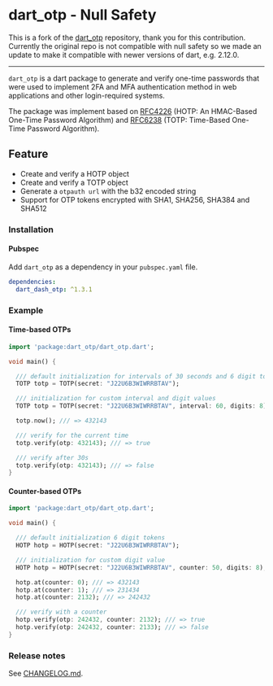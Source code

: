 # dart_otp - Null Safety

This is a fork of the [dart_otp](https://github.com/factisresearch/dart_otp/blob/master/test/totp_test.dart) repository, thank you for this contribution. Currently the original repo is not compatible with null safety so we made an update to make it compatible with newer versions of dart, e.g. 2.12.0.
___



`dart_otp` is a dart package to generate and verify one-time passwords that were used to implement 2FA and MFA authentication method in web applications and other login-required systems.

The package was implement based on [RFC4226](https://tools.ietf.org/html/rfc4226) (HOTP: An HMAC-Based One-Time Password Algorithm) and [RFC6238](https://tools.ietf.org/html/rfc6238) (TOTP: Time-Based One-Time Password Algorithm).

## Feature

* Create and verify a HOTP object
* Create and verify a TOTP object
* Generate a `otpauth url` with the b32 encoded string
* Support for OTP tokens encrypted with SHA1, SHA256, SHA384 and SHA512

### Installation

#### Pubspec

Add `dart_otp` as a dependency in your `pubspec.yaml` file.

```yaml
dependencies:
  dart_dash_otp: ^1.3.1
```

### Example

#### Time-based OTPs

```dart
import 'package:dart_otp/dart_otp.dart';

void main() {

  /// default initialization for intervals of 30 seconds and 6 digit tokens
  TOTP totp = TOTP(secret: "J22U6B3WIWRRBTAV");

  /// initialization for custom interval and digit values
  TOTP totp = TOTP(secret: "J22U6B3WIWRRBTAV", interval: 60, digits: 8);

  totp.now(); /// => 432143

  /// verify for the current time
  totp.verify(otp: 432143); /// => true

  /// verify after 30s
  totp.verify(otp: 432143); /// => false
}
```

#### Counter-based OTPs

```dart
import 'package:dart_otp/dart_otp.dart';

void main() {

  /// default initialization 6 digit tokens
  HOTP hotp = HOTP(secret: "J22U6B3WIWRRBTAV");

  /// initialization for custom digit value
  HOTP hotp = HOTP(secret: "J22U6B3WIWRRBTAV", counter: 50, digits: 8);

  hotp.at(counter: 0); /// => 432143
  hotp.at(counter: 1); /// => 231434
  hotp.at(counter: 2132); /// => 242432

  /// verify with a counter
  hotp.verify(otp: 242432, counter: 2132); /// => true
  hotp.verify(otp: 242432, counter: 2133); /// => false
}
```

### Release notes

See [CHANGELOG.md](./CHANGELOG.md).
